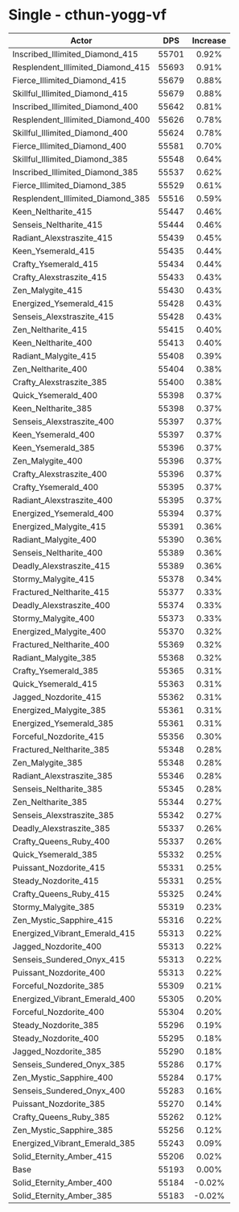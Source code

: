 # Single - cthun-yogg-vf
| Actor | DPS | Increase |
|---|:---:|:---:|
|Inscribed_Illimited_Diamond_415|55701|0.92%|
|Resplendent_Illimited_Diamond_415|55693|0.91%|
|Fierce_Illimited_Diamond_415|55679|0.88%|
|Skillful_Illimited_Diamond_415|55679|0.88%|
|Inscribed_Illimited_Diamond_400|55642|0.81%|
|Resplendent_Illimited_Diamond_400|55626|0.78%|
|Skillful_Illimited_Diamond_400|55624|0.78%|
|Fierce_Illimited_Diamond_400|55581|0.70%|
|Skillful_Illimited_Diamond_385|55548|0.64%|
|Inscribed_Illimited_Diamond_385|55537|0.62%|
|Fierce_Illimited_Diamond_385|55529|0.61%|
|Resplendent_Illimited_Diamond_385|55516|0.59%|
|Keen_Neltharite_415|55447|0.46%|
|Senseis_Neltharite_415|55444|0.46%|
|Radiant_Alexstraszite_415|55439|0.45%|
|Keen_Ysemerald_415|55435|0.44%|
|Crafty_Ysemerald_415|55434|0.44%|
|Crafty_Alexstraszite_415|55433|0.43%|
|Zen_Malygite_415|55430|0.43%|
|Energized_Ysemerald_415|55428|0.43%|
|Senseis_Alexstraszite_415|55428|0.43%|
|Zen_Neltharite_415|55415|0.40%|
|Keen_Neltharite_400|55413|0.40%|
|Radiant_Malygite_415|55408|0.39%|
|Zen_Neltharite_400|55404|0.38%|
|Crafty_Alexstraszite_385|55400|0.38%|
|Quick_Ysemerald_400|55398|0.37%|
|Keen_Neltharite_385|55398|0.37%|
|Senseis_Alexstraszite_400|55397|0.37%|
|Keen_Ysemerald_400|55397|0.37%|
|Keen_Ysemerald_385|55396|0.37%|
|Zen_Malygite_400|55396|0.37%|
|Crafty_Alexstraszite_400|55396|0.37%|
|Crafty_Ysemerald_400|55395|0.37%|
|Radiant_Alexstraszite_400|55395|0.37%|
|Energized_Ysemerald_400|55394|0.37%|
|Energized_Malygite_415|55391|0.36%|
|Radiant_Malygite_400|55390|0.36%|
|Senseis_Neltharite_400|55389|0.36%|
|Deadly_Alexstraszite_415|55389|0.36%|
|Stormy_Malygite_415|55378|0.34%|
|Fractured_Neltharite_415|55377|0.33%|
|Deadly_Alexstraszite_400|55374|0.33%|
|Stormy_Malygite_400|55373|0.33%|
|Energized_Malygite_400|55370|0.32%|
|Fractured_Neltharite_400|55369|0.32%|
|Radiant_Malygite_385|55368|0.32%|
|Crafty_Ysemerald_385|55365|0.31%|
|Quick_Ysemerald_415|55363|0.31%|
|Jagged_Nozdorite_415|55362|0.31%|
|Energized_Malygite_385|55361|0.31%|
|Energized_Ysemerald_385|55361|0.31%|
|Forceful_Nozdorite_415|55356|0.30%|
|Fractured_Neltharite_385|55348|0.28%|
|Zen_Malygite_385|55348|0.28%|
|Radiant_Alexstraszite_385|55346|0.28%|
|Senseis_Neltharite_385|55345|0.28%|
|Zen_Neltharite_385|55344|0.27%|
|Senseis_Alexstraszite_385|55342|0.27%|
|Deadly_Alexstraszite_385|55337|0.26%|
|Crafty_Queens_Ruby_400|55337|0.26%|
|Quick_Ysemerald_385|55332|0.25%|
|Puissant_Nozdorite_415|55331|0.25%|
|Steady_Nozdorite_415|55331|0.25%|
|Crafty_Queens_Ruby_415|55325|0.24%|
|Stormy_Malygite_385|55319|0.23%|
|Zen_Mystic_Sapphire_415|55316|0.22%|
|Energized_Vibrant_Emerald_415|55313|0.22%|
|Jagged_Nozdorite_400|55313|0.22%|
|Senseis_Sundered_Onyx_415|55313|0.22%|
|Puissant_Nozdorite_400|55313|0.22%|
|Forceful_Nozdorite_385|55309|0.21%|
|Energized_Vibrant_Emerald_400|55305|0.20%|
|Forceful_Nozdorite_400|55304|0.20%|
|Steady_Nozdorite_385|55296|0.19%|
|Steady_Nozdorite_400|55295|0.18%|
|Jagged_Nozdorite_385|55290|0.18%|
|Senseis_Sundered_Onyx_385|55286|0.17%|
|Zen_Mystic_Sapphire_400|55284|0.17%|
|Senseis_Sundered_Onyx_400|55283|0.16%|
|Puissant_Nozdorite_385|55270|0.14%|
|Crafty_Queens_Ruby_385|55262|0.12%|
|Zen_Mystic_Sapphire_385|55256|0.12%|
|Energized_Vibrant_Emerald_385|55243|0.09%|
|Solid_Eternity_Amber_415|55206|0.02%|
|Base|55193|0.00%|
|Solid_Eternity_Amber_400|55184|-0.02%|
|Solid_Eternity_Amber_385|55183|-0.02%|
